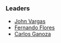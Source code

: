 ### Leaders

* [John Vargas](mailto:john.vargas@owasp.org)
* [Fernando Flores](mailto:fernando.flores@owasp.org)
* [Carlos Ganoza](mailto:carlos.ganoza@owasp.org)
